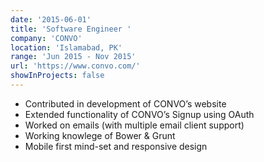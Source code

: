 ```yaml
---
date: '2015-06-01'
title: 'Software Engineer '
company: 'CONVO'
location: 'Islamabad, PK'
range: 'Jun 2015 - Nov 2015'
url: 'https://www.convo.com/'
showInProjects: false
---
```


- Contributed in development of CONVO’s website
- Extended functionality of CONVO’s Signup using OAuth
- Worked on emails (with multiple email client support)
- Working knowlege of Bower & Grunt
- Mobile first mind-set and responsive design

